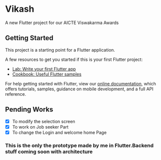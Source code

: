 # Vikash

A new Flutter project for our AICTE Viswakarma Awards

## Getting Started

This project is a starting point for a Flutter application.

A few resources to get you started if this is your first Flutter project:

- [Lab: Write your first Flutter app](https://flutter.dev/docs/get-started/codelab)
- [Cookbook: Useful Flutter samples](https://flutter.dev/docs/cookbook)

For help getting started with Flutter, view our
[online documentation](https://flutter.dev/docs), which offers tutorials,
samples, guidance on mobile development, and a full API reference.

## Pending Works

- [x] To modify the selection screen
- [x] To work on Job seeker Part
- [x] To change the Login and welcome home Page

### This is the only the prototype made by me in Flutter.Backend stuff coming soon with architecture
